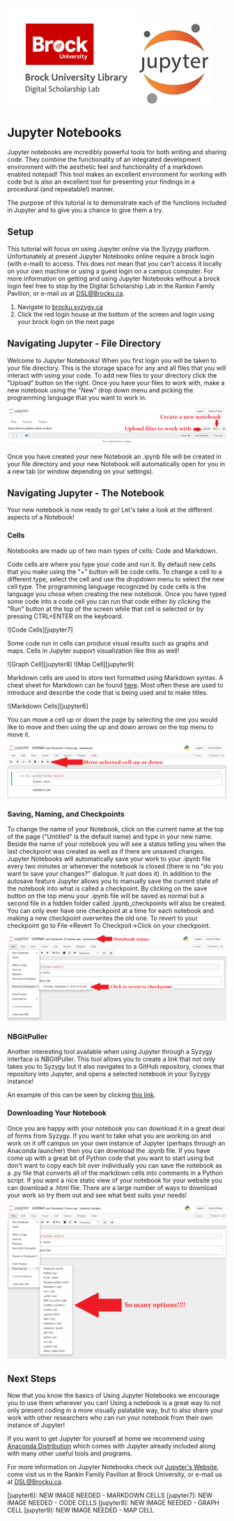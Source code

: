 ![DSL Logo][dsllogo]  ![Jupyter Logo][jupyterlogo]


# Jupyter Notebooks

Jupyter notebooks are incredibly powerful tools for both writing and sharing code.  They combine the functionality of an integrated development environment with the aesthetic feel and functionality of a markdown enabled notepad!  This tool makes an excellent environment for working with code but is also an excellent tool for presenting your findings in a procedural (and repeatable!) manner.

The purpose of this tutorial is to demonstrate each of the functions included in Jupyter and to give you a chance to give them a try.


## Setup
This tutorial will focus on using Jupyter online via the Syzygy platform.  Unfortunately at present Jupyter Notebooks online require a brock login (with e-mail) to access.  This does not mean that you can't access it locally on your own machine or using a guest login on a campus computer.  For more information on getting and using Jupyter Notebooks without a brock login feel free to stop by the Digital Scholarship Lab in the Rankin Family Pavilion, or e-mail us at DSL@Brocku.ca.

1. Navigate to [brocku.syzygy.ca](https://brocku.syzygy.ca)
2. Click the red login house at the bottom of the screen and login using your brock login on the next page


## Navigating Jupyter - File Directory
Welcome to Jupyter Notebooks!  When you first login you will be taken to your file directory.  This is the storage space for any and all files that you will interact with using your code.  To add new files to your directory click the "Upload" button on the right.  Once you have your files to work with, make a new notebook using the "New" drop down menu and picking the programming language that you want to work in.

![Jupyter Start Page][jupyter1]

Once you have created your new Notebook an .ipynb file will be created in your file directory and your new Notebook will automatically open for you in a new tab (or window depending on your settings).

## Navigating Jupyter - The Notebook

Your new notebook is now ready to go!  Let's take a look at the different aspects of a Notebook!

### Cells

Notebooks are made up of two main types of cells: Code and Markdown.  

Code cells are where you type your code and run it.  By default new cells that you make using the "+" button will be code cells.  To change a cell to a different type, select the cell and use the dropdown menu to select the new cell type.  The programming language recognized by code cells is the language you chose when creating the new notebook. Once you have typed some code into a code cell you can run that code either by clicking the "Run" button at the top of the screen while that cell is selected or by pressing CTRL+ENTER on the keyboard.

![Code Cells][jupyter7]

Some code run in cells can produce visual results such as graphs and maps.  Cells in Jupyter support visualization like this as well!

![Graph Cell][jupyter8]
![Map Cell][jupyter9]

Markdown cells are used to store text formatted using Markdown syntax.  A cheat sheet for Markdown can be found [here](https://www.markdownguide.org/cheat-sheet/).  Most often these are used to introduce and describe the code that is being used and to make titles.

![Markdown Cells][jupyter6]

You can move a cell up or down the page by selecting the one you would like to move and then using the up and down arrows on the top menu to move it.

![Up and Down arrows][jupyter5]

### Saving, Naming, and Checkpoints

To change the name of your Notebook, click on the current name at the top of the page ("Untitled" is the default name) and type in your new name.  Beside the name of your notebook you will see a status telling you when the last checkpoint was created as well as if there are unsaved changes.  Jupyter Notebooks will automatically save your work to your .ipynb file every two minutes or whenever the notebook is closed (there is no "do you want to save your changes?" dialogue.  It just does it).  In addition to the autosave feature Jupyter allows you to manually save the current state of the notebook into what is called a checkpoint.  By clicking on the save button on the top menu your .ipynb file will be saved as normal but a second file in a hidden folder called .ipynb_checkpoints will also be created.  You can only ever have one checkpoint at a time for each notebook and making a new checkpoint overwrites the old one.  To revert to your checkpoint go to File->Revert To Checkpoit->Click on your checkpoint.

![Checkpoints and Status][jupyter3]

### NBGitPuller

Another interesting tool available when using Jupyter through a Syzygy interface is NBGitPuller.  This tool allows you to create a link that not only takes you to Syzygy but it also navigates to a GitHub repository, clones that repository into Jupyter, and opens a selected notebook in your Syzygy instance!

An example of this can be seen by clicking [this link](https://brocku.syzygy.ca/jupyter/user-redirect/git-pull?repo=https%3A%2F%2Fgithub.com%2FBrockDSL%2FAzure-Vision-Tutorial&urlpath=tree%2FAzure-Vision-Tutorial%2FAzureVisionNotebook.ipynb).  

### Downloading Your Notebook

Once you are happy with your notebook you can download it in a great deal of forms from Syzygy.  If you want to take what you are working on and work on it off campus on your own instance of Jupyter (perhaps through an Anaconda launcher) then you can download the .ipynb file.  If you have come up with a great bit of Python code that you want to start using but don't want to copy each bit over individually you can save the notebook as a .py file that converts all of the markdown cells into comments in a Python script.  If you want a nice static view of your notebook for your website you can download a .html file.  There are a large number of ways to download your work so try them out and see what best suits your needs!

![Jupyter Notebook Download Options][jupyter4]

## Next Steps

Now that you know the basics of Using Jupyter Notebooks we encourage you to use them wherever you can!  Using a notebook is a great way to not only present coding in a more visually palatable way, but to also share your work with other researchers who can run your notebook from their own instance of Jupyter!

If you want to get Jupyter for yourself at home we recommend using [Anaconda Distribution](https://www.anaconda.com/distribution/) which comes with Jupyter already included along with many other useful tools and programs.

For more information on Jupyter Notebooks check out [Jupyter's Website](https://jupyter.org), come visit us in the Rankin Family Pavilion at Brock University, or e-mail us at DSL@Brocku.ca.





[dsllogo]: dsl_logo.png
[jupyterlogo]: jupyter_logo.jpg
[jupyter1]: Jupytermain.png
[jupyter2]: notebooklayout.png
[jupyter3]: Jupyterchecks.png
[jupyter4]: Jupyterdownload.png
[jupyter5]: Jupyterarrows.png
[jupyter6]: NEW IMAGE NEEDED - MARKDOWN CELLS
[jupyter7]: NEW IMAGE NEEDED - CODE CELLS
[jupyter8]: NEW IMAGE NEEDED - GRAPH CELL
[jupyter9]: NEW IMAGE NEEDED - MAP CELL
